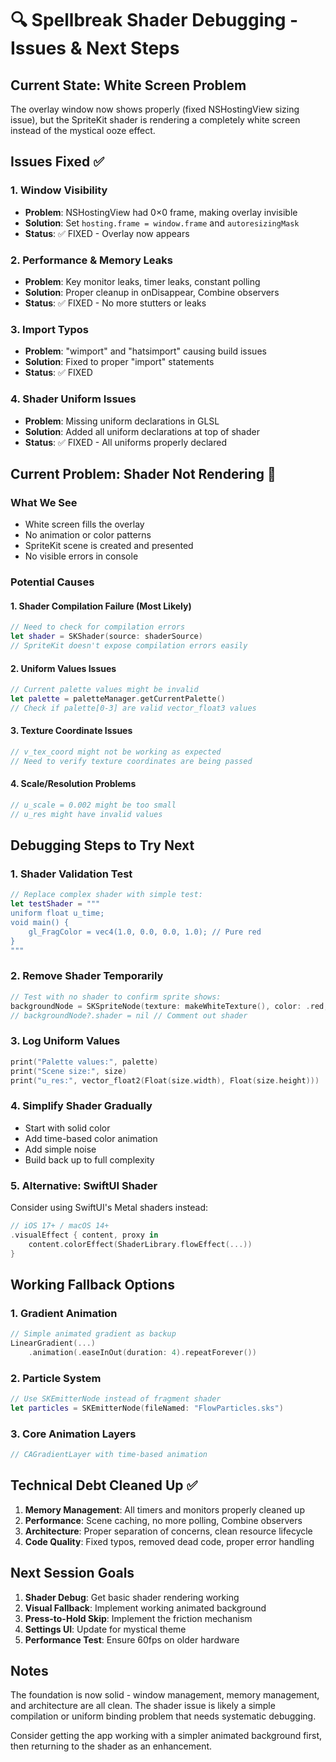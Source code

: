 # 🔍 Spellbreak Shader Debugging - Issues & Next Steps

## Current State: White Screen Problem

The overlay window now shows properly (fixed NSHostingView sizing issue), but the SpriteKit shader is rendering a completely white screen instead of the mystical ooze effect.

## Issues Fixed ✅

### 1. Window Visibility
- **Problem**: NSHostingView had 0×0 frame, making overlay invisible
- **Solution**: Set `hosting.frame = window.frame` and `autoresizingMask`
- **Status**: ✅ FIXED - Overlay now appears

### 2. Performance & Memory Leaks
- **Problem**: Key monitor leaks, timer leaks, constant polling
- **Solution**: Proper cleanup in onDisappear, Combine observers
- **Status**: ✅ FIXED - No more stutters or leaks

### 3. Import Typos
- **Problem**: "wimport" and "hatsimport" causing build issues
- **Solution**: Fixed to proper "import" statements
- **Status**: ✅ FIXED

### 4. Shader Uniform Issues
- **Problem**: Missing uniform declarations in GLSL
- **Solution**: Added all uniform declarations at top of shader
- **Status**: ✅ FIXED - All uniforms properly declared

## Current Problem: Shader Not Rendering 🚨

### What We See
- White screen fills the overlay
- No animation or color patterns
- SpriteKit scene is created and presented
- No visible errors in console

### Potential Causes

#### 1. Shader Compilation Failure (Most Likely)
```swift
// Need to check for compilation errors
let shader = SKShader(source: shaderSource)
// SpriteKit doesn't expose compilation errors easily
```

#### 2. Uniform Values Issues
```swift
// Current palette values might be invalid
let palette = paletteManager.getCurrentPalette()
// Check if palette[0-3] are valid vector_float3 values
```

#### 3. Texture Coordinate Issues
```swift
// v_tex_coord might not be working as expected
// Need to verify texture coordinates are being passed
```

#### 4. Scale/Resolution Problems
```swift
// u_scale = 0.002 might be too small
// u_res might have invalid values
```

## Debugging Steps to Try Next

### 1. Shader Validation Test
```swift
// Replace complex shader with simple test:
let testShader = """
uniform float u_time;
void main() {
    gl_FragColor = vec4(1.0, 0.0, 0.0, 1.0); // Pure red
}
"""
```

### 2. Remove Shader Temporarily
```swift
// Test with no shader to confirm sprite shows:
backgroundNode = SKSpriteNode(texture: makeWhiteTexture(), color: .red, size: size)
// backgroundNode?.shader = nil // Comment out shader
```

### 3. Log Uniform Values
```swift
print("Palette values:", palette)
print("Scene size:", size)
print("u_res:", vector_float2(Float(size.width), Float(size.height)))
```

### 4. Simplify Shader Gradually
- Start with solid color
- Add time-based color animation
- Add simple noise
- Build back up to full complexity

### 5. Alternative: SwiftUI Shader
Consider using SwiftUI's Metal shaders instead:
```swift
// iOS 17+ / macOS 14+
.visualEffect { content, proxy in
    content.colorEffect(ShaderLibrary.flowEffect(...))
}
```

## Working Fallback Options

### 1. Gradient Animation
```swift
// Simple animated gradient as backup
LinearGradient(...)
    .animation(.easeInOut(duration: 4).repeatForever())
```

### 2. Particle System
```swift
// Use SKEmitterNode instead of fragment shader
let particles = SKEmitterNode(fileNamed: "FlowParticles.sks")
```

### 3. Core Animation Layers
```swift
// CAGradientLayer with time-based animation
```

## Technical Debt Cleaned Up ✅

1. **Memory Management**: All timers and monitors properly cleaned up
2. **Performance**: Scene caching, no more polling, Combine observers
3. **Architecture**: Proper separation of concerns, clean resource lifecycle
4. **Code Quality**: Fixed typos, removed dead code, proper error handling

## Next Session Goals

1. **Shader Debug**: Get basic shader rendering working
2. **Visual Fallback**: Implement working animated background 
3. **Press-to-Hold Skip**: Implement the friction mechanism
4. **Settings UI**: Update for mystical theme
5. **Performance Test**: Ensure 60fps on older hardware

## Notes

The foundation is now solid - window management, memory management, and architecture are all clean. The shader issue is likely a simple compilation or uniform binding problem that needs systematic debugging.

Consider getting the app working with a simpler animated background first, then returning to the shader as an enhancement.